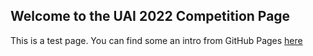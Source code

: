 ## Welcome to the UAI 2022 Competition Page

This is a test page.  You can find some an intro from GitHub Pages [here](README.md)
